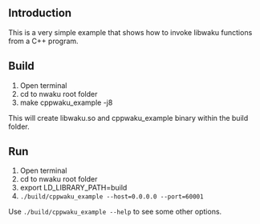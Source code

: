 ## Introduction
This is a very simple example that shows how to invoke libwaku functions from a C++ program.

## Build
1. Open terminal
2. cd to nwaku root folder
3. make cppwaku_example -j8

This will create libwaku.so and cppwaku_example binary within the build folder.

## Run
1. Open terminal
2. cd to nwaku root folder
3. export LD_LIBRARY_PATH=build
4. `./build/cppwaku_example --host=0.0.0.0 --port=60001`

Use `./build/cppwaku_example --help` to see some other options.

